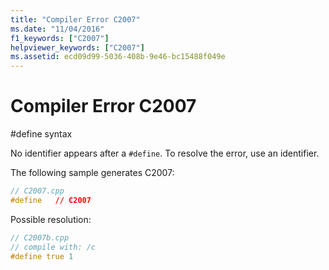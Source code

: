 ```yaml
---
title: "Compiler Error C2007"
ms.date: "11/04/2016"
f1_keywords: ["C2007"]
helpviewer_keywords: ["C2007"]
ms.assetid: ecd09d99-5036-408b-9e46-bc15488f049e
---
```

# Compiler Error C2007

\#define syntax

No identifier appears after a `#define`. To resolve the error, use an identifier.

The following sample generates C2007:

```cpp
// C2007.cpp
#define   // C2007
```

Possible resolution:

```cpp
// C2007b.cpp
// compile with: /c
#define true 1
```
